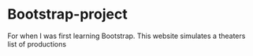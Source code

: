 # Bootstrap-project
For when I was first learning Bootstrap. This website simulates a theaters list of productions
